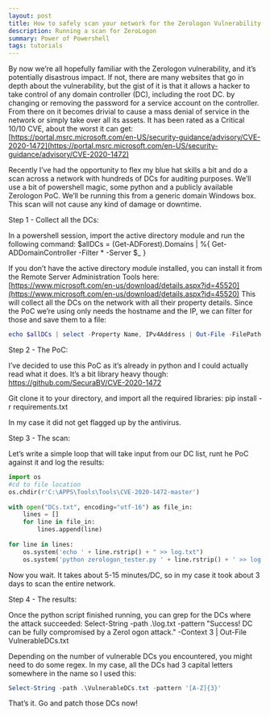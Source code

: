 ```yaml
---
layout: post
title: How to safely scan your network for the Zerologon Vulnerability
description: Running a scan for ZeroLogon
summary: Power of Powershell
tags: tutorials
---
```


By now we’re all hopefully familiar with the Zerologon vulnerability, and it’s potentially disastrous impact. If not, there are many websites that go in depth about the vulnerability, but the gist of it is that it allows a hacker to take control of any domain controller (DC), including the root DC.  by changing or removing the password for a service account on the controller. From there on it becomes drivial to cause a mass denial of service in the network or simply take over all its assets. It has been rated as a Critical 10/10 CVE, about the worst it can get: [https://portal.msrc.microsoft.com/en-US/security-guidance/advisory/CVE-2020-1472](https://portal.msrc.microsoft.com/en-US/security-guidance/advisory/CVE-2020-1472)

Recently I’ve had the opportunity to flex my blue hat skills a bit and do a scan across a network with hundreds of DCs for auditing purposes. We’ll use a bit of powershell magic, some python and a publicly available Zerologon PoC. We’ll be running this from a generic domain Windows box. This scan will not cause any kind of damage or downtime. 


Step 1 - Collect all the DCs:

In a powershell session, import the active directory module and run the following command:
$allDCs = (Get-ADForest).Domains | %{ Get-ADDomainController -Filter * -Server $_ }

If you don’t have the active directory module installed, you can install it from the Remote Server Administration Tools  here:
[https://www.microsoft.com/en-us/download/details.aspx?id=45520](https://www.microsoft.com/en-us/download/details.aspx?id=45520)
This will collect all the DCs on the network with all their property details. Since the PoC we’re using only needs the hostname and the IP, we can filter for those and save them to a file:

```powershell
echo $allDCs | select -Property Name, IPv4Address | Out-File -FilePath .\DCs.txt
```

Step 2 - The PoC:

I’ve decided to use this PoC as it’s already in python and I could actually read what it does. It’s a bit library heavy though: https://github.com/SecuraBV/CVE-2020-1472

Git clone it to your directory, and import all the required libraries:
pip install -r requirements.txt

In my case it did not get flagged up by the antivirus. 

Step 3 - The scan:

Let’s write a simple loop that will take input from our DC list, runt he PoC against it and log the results:


```python
import os
#cd to file location
os.chdir(r'C:\APPS\Tools\Tools\CVE-2020-1472-master')
 
with open("DCs.txt", encoding="utf-16") as file_in:
    lines = []
    for line in file_in:
        lines.append(line)
 
for line in lines:
    os.system('echo ' + line.rstrip() + " >> log.txt")
    os.system('python zerologon_tester.py ' + line.rstrip() + ' >> log.txt')
```  


Now you wait. It takes about 5-15 minutes/DC, so in my case it took about 3 days to scan the entire network. 


Step 4 - The results:

Once the python script finished running, you can grep for the DCs where the attack succeeded:
Select-String -path .\log.txt -pattern "Success! DC can be fully compromised by a Zerol
ogon attack." -Context 3 | Out-File VulnerableDCs.txt

Depending on the number of vulnerable DCs you encountered, you might need to do some regex. In my case, all the DCs had 3 capital letters somewhere in the name so I used this:

```powershell
Select-String -path .\VulnerableDCs.txt -pattern '[A-Z]{3}'
```

That’s it. Go and patch those DCs now!



